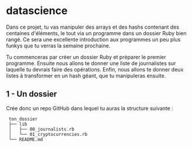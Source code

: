 # datascience
Dans ce projet, tu vas manipuler des arrays et des hashs contenant des centaines d'éléments, le tout via un programme dans un dossier Ruby bien rangé. Ce sera une excellente introduction aux programmes un peu plus funkys que tu verras la semaine prochaine.

 Tu commenceras par créer un dossier Ruby et préparer le premier programme. Ensuite nous allons te donner une liste de journalistes sur laquelle tu devrais faire des opérations. Enfin, nous allons te donner deux listes à transformer en un hash géant, que tu manipuleras ensuite.

 ## 1 - Un dossier

 Crée donc un repo GitHub dans lequel tu auras la structure suivante :

     ton_dossier
     ├── lib
     │   ├── 00_journalists.rb
     │   └── 01_cryptocurrencies.rb
     └── README.md
